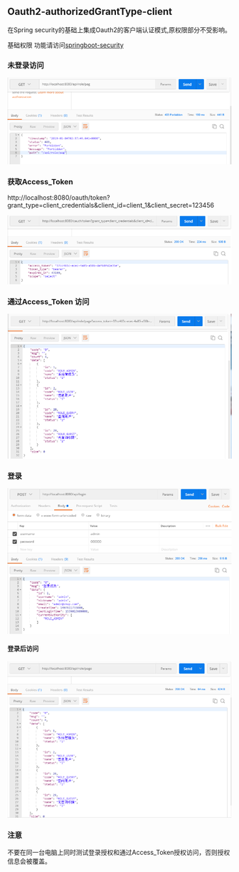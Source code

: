 ## Oauth2-authorizedGrantType-client
在Spring security的基础上集成Oauth2的客户端认证模式,原权限部分不受影响。

基础权限 功能请访问[springboot-security](https://github.com/ztgreat/springboot-security)

### 未登录访问

![未登陆访问](./pics/未登陆访问.png)



### 获取Access_Token

http://localhost:8080/oauth/token?grant_type=client_credentials&client_id=client_1&client_secret=123456

![获取Access_Token](./pics/获取Access_Token.png)



### 通过Access_Token 访问

![通过Access_Token访问](./pics/通过Access_Token访问.png)



### 登录

![登录](./pics/登录.png)



#### 登录后访问

![登录后通过cookie访问](./pics/登录后通过cookie访问.png)

### 注意

不要在同一台电脑上同时测试登录授权和通过Access_Token授权访问，否则授权信息会被覆盖。